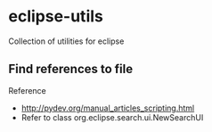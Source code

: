eclipse-utils
=============

Collection of utilities for eclipse

Find references to file
-----------------------
Reference
 * http://pydev.org/manual_articles_scripting.html
 * Refer to class org.eclipse.search.ui.NewSearchUI
